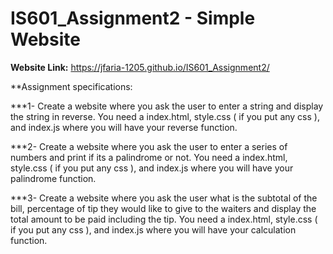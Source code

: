 # IS601_Assignment2 - Simple Website

**Website Link:**
https://jfaria-1205.github.io/IS601_Assignment2/

**Assignment specifications:

***1- Create a website where you ask the user to enter a string and display the string in reverse. You need a index.html, style.css ( if you put any css ), and index.js where you will have your reverse function.

***2- Create a website where you ask the user to enter a series of numbers and print if its a palindrome or not. You need a index.html, style.css ( if you put any css ), and index.js where you will have your palindrome function.

***3- Create a website where you ask the user what is the subtotal of the bill, percentage of tip they would like to give to the waiters and display the total amount to be paid including the tip. You need a index.html, style.css ( if you put any css ), and index.js where you will have your calculation function.

